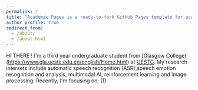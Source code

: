 ```yaml
---
permalink: /
title: "Academic Pages is a ready-to-fork GitHub Pages template for academic personal websites"
author_profile: true
redirect_from: 
  - /about/
  - /about.html
---
```


HI THERE !
I'm a third year undergraduate student from [Glasgow College] (https://www.gla.uestc.edu.cn/english/Home.html) at [UESTC](https://en.uestc.edu.cn/). 
My research intersets include automatic speech recognition (ASR),speech emotion recognition and analysis, multimodal AI, reinforcement learning and image processing. Recently, I'm focusing on:
(1) 




